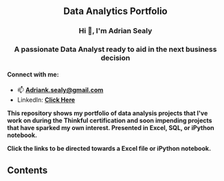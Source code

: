 <h2 align ="center"> Data Analytics Portfolio</h2>

<h3 align="center">Hi 👋, I'm Adrian Sealy</h3>
<h3 align="center">A passionate Data Analyst ready to aid in the next business decision</h3>



<h4 align="left">Connect with me:</h4>
 
- :mailbox:  **Adriank.sealy@gmail.com**
- LinkedIn:  **[Click Here](https://www.linkedin.com/public-profile/settings?lipi=urn%3Ali%3Apage%3Ad_flagship3_profile_self_edit_contact-info%3B5FccIjy9RlyIXlYNJqmiWw%3D%3D)**

**This repository shows my portfolio of data analysis projects that I've work on during the Thinkful certification and soon impending projects that have sparked my own interest. Presented in Excel, SQL, or iPython notebook.**

**Click the links to be directed towards a Excel file or iPython notebook.**

## Contents 
